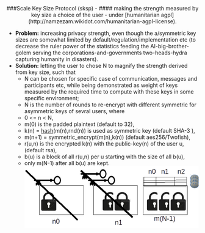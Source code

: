 <center>
###Scale Key Size Protocol (sksp) -
#### making the strength measured by key size a choice of the user - under [humanitarian agpl](http://namzezam.wikidot.com/humanitarian-agpl-license).</center>

- **Problem:** increasing privacy strength, even though the a/symmetric key sizes are somewhat limited by default/regulation/implementation etc (to decrease the ruler power of the statistics feeding the AI-big-brother-golem serving the corporations-and-governments two-heads-hydra capturing humanity in disasters).
- **Solution:** letting the user to chose N to magnify the strength derived from key size, such that
	- N can be chosen for specific case of communication, messages and participants etc, while being demonstrated as weight of keys measured by the required time to compute with these keys in some specific environment;
	- N is the number of rounds to re-encrypt with different symmetric for asymmetric keys of sevral users, where
	- 0 <= n < N,
	- m(0) is the padded plaintext (default to 32),
	- k(n)  = [hash](https://en.wikipedia.org/wiki/List_of_hash_functions)(m(n),rnd(n)) is used as symmetric key (default SHA-3 ),
	- m(n+1) = symmetric_encrypt(m(n),k(n)) (default aes256/Twofish),
	- r(u,n) is the encrypted k(n) with the public-key(n) of the user u, (default rsa), 
	-  b(u) is a block of all r(u,n) per u starting with the size of all b(u),
	- only m(N-1)  after all b(u) are kept.
![](sksp.png)
